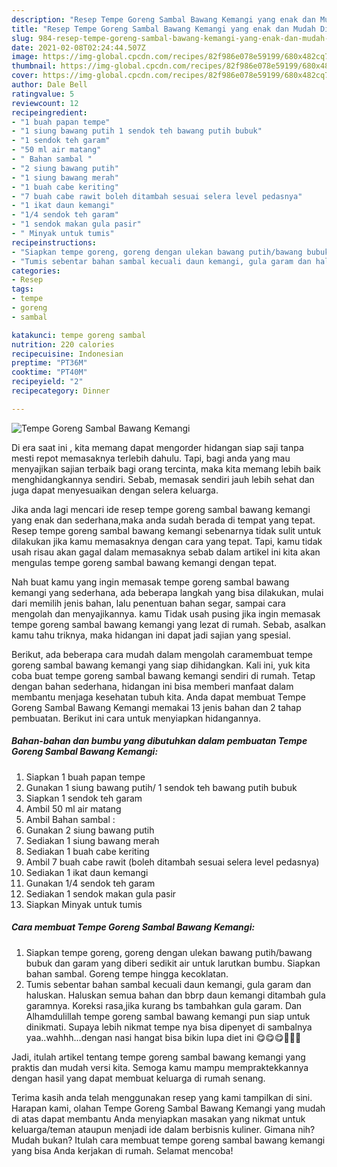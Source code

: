 ```yaml
---
description: "Resep Tempe Goreng Sambal Bawang Kemangi yang enak dan Mudah Dibuat"
title: "Resep Tempe Goreng Sambal Bawang Kemangi yang enak dan Mudah Dibuat"
slug: 984-resep-tempe-goreng-sambal-bawang-kemangi-yang-enak-dan-mudah-dibuat
date: 2021-02-08T02:24:44.507Z
image: https://img-global.cpcdn.com/recipes/82f986e078e59199/680x482cq70/tempe-goreng-sambal-bawang-kemangi-foto-resep-utama.jpg
thumbnail: https://img-global.cpcdn.com/recipes/82f986e078e59199/680x482cq70/tempe-goreng-sambal-bawang-kemangi-foto-resep-utama.jpg
cover: https://img-global.cpcdn.com/recipes/82f986e078e59199/680x482cq70/tempe-goreng-sambal-bawang-kemangi-foto-resep-utama.jpg
author: Dale Bell
ratingvalue: 5
reviewcount: 12
recipeingredient:
- "1 buah papan tempe"
- "1 siung bawang putih 1 sendok teh bawang putih bubuk"
- "1 sendok teh garam"
- "50 ml air matang"
- " Bahan sambal "
- "2 siung bawang putih"
- "1 siung bawang merah"
- "1 buah cabe keriting"
- "7 buah cabe rawit boleh ditambah sesuai selera level pedasnya"
- "1 ikat daun kemangi"
- "1/4 sendok teh garam"
- "1 sendok makan gula pasir"
- " Minyak untuk tumis"
recipeinstructions:
- "Siapkan tempe goreng, goreng dengan ulekan bawang putih/bawang bubuk dan garam yang diberi sedikit air untuk larutkan bumbu. Siapkan bahan sambal. Goreng tempe hingga kecoklatan."
- "Tumis sebentar bahan sambal kecuali daun kemangi, gula garam dan haluskan. Haluskan semua bahan dan bbrp daun kemangi ditambah gula garamnya. Koreksi rasa,jika kurang bs tambahkan gula garam. Dan Alhamdulillah tempe goreng sambal bawang kemangi pun siap untuk dinikmati. Supaya lebih nikmat tempe nya bisa dipenyet di sambalnya yaa..wahhh...dengan nasi hangat bisa bikin lupa diet ini 😋😋😋🤗🤗🤗"
categories:
- Resep
tags:
- tempe
- goreng
- sambal

katakunci: tempe goreng sambal 
nutrition: 220 calories
recipecuisine: Indonesian
preptime: "PT36M"
cooktime: "PT40M"
recipeyield: "2"
recipecategory: Dinner

---
```



![Tempe Goreng Sambal Bawang Kemangi](https://img-global.cpcdn.com/recipes/82f986e078e59199/680x482cq70/tempe-goreng-sambal-bawang-kemangi-foto-resep-utama.jpg)

Di era  saat ini , kita memang dapat mengorder hidangan siap saji tanpa mesti repot memasaknya terlebih dahulu. Tapi, bagi anda yang mau menyajikan sajian terbaik bagi orang tercinta, maka kita memang lebih baik menghidangkannya sendiri. Sebab, memasak sendiri jauh lebih sehat dan juga dapat menyesuaikan dengan selera keluarga.

Jika anda lagi mencari ide resep tempe goreng sambal bawang kemangi yang enak dan sederhana,maka anda sudah berada di tempat yang tepat. Resep tempe goreng sambal bawang kemangi  sebenarnya tidak sulit untuk dilakukan jika kamu memasaknya dengan cara yang tepat. Tapi, kamu tidak usah risau akan gagal dalam memasaknya 
sebab dalam artikel ini kita akan mengulas tempe goreng sambal bawang kemangi dengan tepat.  



Nah buat kamu yang ingin memasak tempe goreng sambal bawang kemangi yang sederhana, ada beberapa langkah yang bisa dilakukan, mulai dari memilih jenis bahan, lalu penentuan bahan segar, sampai cara mengolah dan menyajikannya. kamu Tidak usah pusing jika ingin memasak tempe goreng sambal bawang kemangi yang lezat di rumah. Sebab, asalkan kamu  tahu triknya, maka hidangan ini dapat jadi sajian yang spesial.

Berikut, ada beberapa cara mudah dalam mengolah caramembuat tempe goreng sambal bawang kemangi yang siap dihidangkan. Kali ini, yuk kita coba buat tempe goreng sambal bawang kemangi sendiri di rumah. Tetap dengan bahan sederhana, hidangan ini bisa memberi manfaat dalam membantu menjaga kesehatan tubuh kita. Anda dapat membuat Tempe Goreng Sambal Bawang Kemangi memakai 13 jenis bahan dan 2 tahap pembuatan. Berikut ini cara untuk menyiapkan hidangannya.

<!--inarticleads1-->

##### Bahan-bahan dan bumbu yang dibutuhkan dalam pembuatan Tempe Goreng Sambal Bawang Kemangi:

1. Siapkan 1 buah papan tempe
1. Gunakan 1 siung bawang putih/ 1 sendok teh bawang putih bubuk
1. Siapkan 1 sendok teh garam
1. Ambil 50 ml air matang
1. Ambil  Bahan sambal :
1. Gunakan 2 siung bawang putih
1. Sediakan 1 siung bawang merah
1. Sediakan 1 buah cabe keriting
1. Ambil 7 buah cabe rawit (boleh ditambah sesuai selera level pedasnya)
1. Sediakan 1 ikat daun kemangi
1. Gunakan 1/4 sendok teh garam
1. Sediakan 1 sendok makan gula pasir
1. Siapkan  Minyak untuk tumis




<!--inarticleads2-->

##### Cara membuat Tempe Goreng Sambal Bawang Kemangi:

1. Siapkan tempe goreng, goreng dengan ulekan bawang putih/bawang bubuk dan garam yang diberi sedikit air untuk larutkan bumbu. Siapkan bahan sambal. Goreng tempe hingga kecoklatan.
1. Tumis sebentar bahan sambal kecuali daun kemangi, gula garam dan haluskan. Haluskan semua bahan dan bbrp daun kemangi ditambah gula garamnya. Koreksi rasa,jika kurang bs tambahkan gula garam. Dan Alhamdulillah tempe goreng sambal bawang kemangi pun siap untuk dinikmati. Supaya lebih nikmat tempe nya bisa dipenyet di sambalnya yaa..wahhh...dengan nasi hangat bisa bikin lupa diet ini 😋😋😋🤗🤗🤗




Jadi, itulah artikel tentang  tempe goreng sambal bawang kemangi  yang praktis dan mudah versi kita. Semoga kamu mampu mempraktekkannya dengan hasil yang dapat membuat keluarga di rumah senang. 

Terima kasih anda telah menggunakan resep yang kami tampilkan di sini. Harapan kami, olahan  Tempe Goreng Sambal Bawang Kemangi yang mudah di atas dapat membantu Anda menyiapkan masakan yang nikmat untuk keluarga/teman ataupun menjadi ide dalam berbisnis kuliner. Gimana nih? Mudah bukan? Itulah cara membuat tempe goreng sambal bawang kemangi yang bisa Anda kerjakan di rumah. Selamat mencoba!

